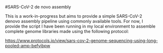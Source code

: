 #SARS-CoV-2 de novo assembly

This is a work-in-progress but aims to provide a simple SARS-CoV-2 denovo assembly pipeline using commonly available tools. For now, I provide the script I have been running in my local environment to assemble complete genome libraries made using the following protocol:

https://www.protocols.io/view/sars-cov-2-genome-sequencing-using-long-pooled-amp-befyjbpw
